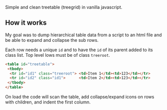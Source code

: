 Simple and clean treetable (treegrid) in vanilla javascript. 

How it works
-----

My goal was to dump hierarchical table data from a script to an html file and be able to expand and collapse the sub rows. 

Each row needs a unique ```id``` and to have the ```id``` of its parent added to its class list. Top level lows must be of class ```treeroot```.

```html
<table id="treetable">
 <tbody>
  <tr id="id1" class="treeroot"> <td>Item 1</td><td>123</td></tr>
  <tr id="id2" class="id1">      <td>Item 2</td><td>123</td></tr>
 </tbody>
</table>
```



On load the code will scan the table, add collapse/expand icons on rows with children, and indent the first column.


